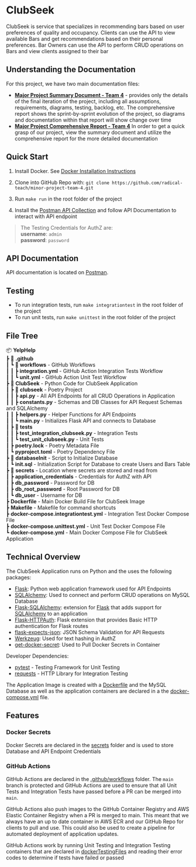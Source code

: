
# ClubSeek
ClubSeek is service that specializes in recommending bars based on user preferences of quality and occupancy. Clients can use the API to view available Bars and get recommendations based on their personal preferences. Bar Owners can use the API to perform CRUD operations on Bars and view clients assigned to their bar

## Understanding the Documentation
For this project, we have two main documentation files: 
- [**Major Project Summary Document - Team 4**](https://github.com/radical-teach/major-project-group-4/blob/main/Summary.pdf) - provides only the details of the final iteration of the project, including all assumptions, requirements, diagrams, testing, backlog, etc. The comprehensive report shows the sprint-by-sprint evolution of the project, so diagrams and documentation within that report will show change over time
- [**Major Project Comprehensive Report - Team 4**](https://github.com/radical-teach/major-project-group-4/blob/main/Comprehensive.pdf) In order to get a quick grasp of our project, view the summary document and utilize the comprehensive report for the more detailed documentation

## Quick Start
1. Install Docker. See [Docker Installation Instructions](https://docs.docker.com/get-docker/)

2. Clone into GitHub Repo with: 
```git clone https://github.com/radical-teach/minor-project-team-4.git```

3. Run `make run` in the root folder of the project
4. Install the [Postman API Collection](https://documenter.getpostman.com/view/16583544/UyrGBZmX) and follow API Documentation to interact with API endpoint

> The Testing Credentials for AuthZ are: <br>
> **username**: `admin`<br>
> **password**: `password`

## API Documentation
API documentation is located on [Postman](https://documenter.getpostman.com/view/16583544/UyrGBZmX). 

## Testing 
- To run integration tests, run `make integrationtest` in the root folder of the project
- To run unit tests, run `make unittest` in the root folder of the project

## File Tree
📦 **YelpHelp** <br>
┣ 📂 **.github**<br>
┃ ┗ 📂 **workflows** - GitHub Workflows<br>
┃ ┃ ┣ **integration.yml** - GitHub Action Integration Tests Workflow<br>
┃ ┃ ┗ **unit.yml** - GitHub Action Unit Test Workflow<br>
┣ 📂 **ClubSeek** - Python Code for ClubSeek Application<br>
┃ ┣ 📂 **clubseek** - Poetry Project<br>
┃ ┃ ┣ **api.py** - All API Endpoints for all CRUD Operations in Application<br>
┃ ┃ ┣ **constants.py** - Schemas and DB Classes for API Request Schemas and SQLAlchemy<br>
┃ ┃ ┣ **helpers.py** - Helper Functions for API Endpoints<br>
┃ ┃ ┗ **main.py** - Initializes Flask API and connects to Database<br>
┃ ┣ 📂 **tests**<br>
┃ ┃ ┣ **test_integration_clubseek.py** - Integration Tests<br>
┃ ┃ ┗ **test_unit_clubseek.py** - Unit Tests<br>
┃ ┣ **poetry.lock** - Poetry Metadata File<br>
┃ ┗ **pyproject.toml** - Poetry Dependency File<br>
┣ 📂 **databaseInit** - Script to Initialize Database<br>
┃ ┗ **init.sql** - Initialization Script for Database to create Users and Bars Table<br>
┣ 📂 **secrets** - Location where secrets are stored and read from<br>
┃ ┣ **application_credentials** - Credentials for AuthZ with API<br>
┃ ┣ **db_password** - Password for DB <br>
┃ ┣ **db_root_password** - Root Password for DB<br>
┃ ┗ **db_user** - Username for DB <br>
┣ **Dockerfile** - Main Docker Build File for ClubSeek Image<br>
┣ **Makefile** - Makefile for command shortcuts<br>
┣ **docker-compose.integrationtest.yml** - Integration Test Docker Compose File<br>
┣ **docker-compose.unittest.yml** - Unit Test Docker Compose File<br>
┗ **docker-compose.yml** - Main Docker Compose File for ClubSeek Application<br>

## Technical Overview
The ClubSeek Application runs on Python and the uses the following packages:
- [Flask](https://pypi.org/project/Flask/): Python web application framework used for API Endpoints
- [SQLAlchemy](https://pypi.org/project/SQLAlchemy/): Used to connect and perform CRUD operations on MySQL Database
- [Flask-SQLAlchemy](https://pypi.org/project/Flask-SQLAlchemy/): extension for [Flask](https://palletsprojects.com/p/flask/) that adds support for [SQLAlchemy](https://www.sqlalchemy.org/) to an application
- [Flask-HTTPAuth](https://pypi.org/project/Flask-HTTPAuth/): Flask extension that provides Basic HTTP authentication for Flask routes
- [flask-expects-json](https://pypi.org/project/flask-expects-json/): JSON Schema Validation for API Requests
- [Werkzeug](https://pypi.org/project/Werkzeug/): Used for text hashing in AuthZ
- [get-docker-secret](https://pypi.org/project/get-docker-secret/): Used to Pull Docker Secrets in Container

Developer Dependencies:
- [pytest](https://pypi.org/project/pytest/) - Testing Framework for Unit Testing
- [requests](https://pypi.org/project/requests/) - HTTP Library for Integration Testing

The Application Image is created with a [Dockerfile](https://github.com/radical-teach/major-project-group-4/blob/main/Dockerfile) and the MySQL Database as well as the application containers are declared in a the [docker-compose.yml](https://github.com/radical-teach/major-project-group-4/blob/main/docker-compose.yml) file.

## Features
### Docker Secrets
Docker Secrets are declared in the [secrets](https://github.com/radical-teach/major-project-group-4/tree/main/secrets) folder and is used to store Database and API Endpoint Credentials
### GitHub Actions
GitHub Actions are declared in the [.github/workflows](https://github.com/radical-teach/major-project-group-4/tree/main/.github/workflows) folder. The `main` branch is protected and GitHub Actions are used to ensure that all Unit Tests and Integration Tests have passed before a PR can be merged into `main`. 

GitHub Actions also push images to the GitHub Container Registry and AWS Elastic Container Registry when a PR is merged to main. This meant that we always have an up to date container in AWS ECR and our GitHub Repo for clients to pull and use. This could also be used to create a pipeline for automated deployment of application updates.

GitHub Actions work by running Unit Testing and Integration Testing containers that are declared in [dockerTestingFiles](https://github.com/radical-teach/major-project-group-4/tree/main/dockerTestingFiles "dockerTestingFiles") and reading their error codes to determine if tests have failed or passed

